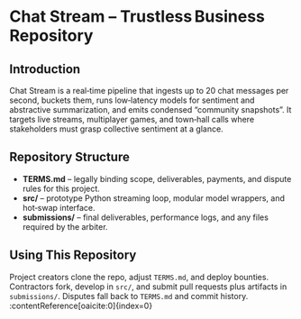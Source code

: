 # Chat Stream – Trustless Business Repository

## Introduction
Chat Stream is a real‑time pipeline that ingests up to 20 chat messages per second, buckets them, runs low‑latency models for sentiment and abstractive summarization, and emits condensed “community snapshots”. It targets live streams, multiplayer games, and town‑hall calls where stakeholders must grasp collective sentiment at a glance.  

## Repository Structure
- **TERMS.md** – legally binding scope, deliverables, payments, and dispute rules for this project.
- **src/** – prototype Python streaming loop, modular model wrappers, and hot‑swap interface.
- **submissions/** – final deliverables, performance logs, and any files required by the arbiter.

## Using This Repository
Project creators clone the repo, adjust `TERMS.md`, and deploy bounties.  
Contractors fork, develop in `src/`, and submit pull requests plus artifacts in `submissions/`. Disputes fall back to `TERMS.md` and commit history. :contentReference[oaicite:0]{index=0}
